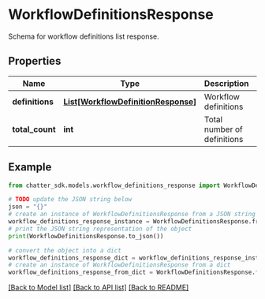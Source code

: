 # WorkflowDefinitionsResponse

Schema for workflow definitions list response.

## Properties

Name | Type | Description | Notes
------------ | ------------- | ------------- | -------------
**definitions** | [**List[WorkflowDefinitionResponse]**](WorkflowDefinitionResponse.md) | Workflow definitions | 
**total_count** | **int** | Total number of definitions | 

## Example

```python
from chatter_sdk.models.workflow_definitions_response import WorkflowDefinitionsResponse

# TODO update the JSON string below
json = "{}"
# create an instance of WorkflowDefinitionsResponse from a JSON string
workflow_definitions_response_instance = WorkflowDefinitionsResponse.from_json(json)
# print the JSON string representation of the object
print(WorkflowDefinitionsResponse.to_json())

# convert the object into a dict
workflow_definitions_response_dict = workflow_definitions_response_instance.to_dict()
# create an instance of WorkflowDefinitionsResponse from a dict
workflow_definitions_response_from_dict = WorkflowDefinitionsResponse.from_dict(workflow_definitions_response_dict)
```
[[Back to Model list]](../README.md#documentation-for-models) [[Back to API list]](../README.md#documentation-for-api-endpoints) [[Back to README]](../README.md)


